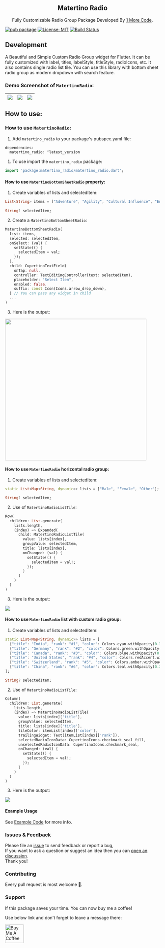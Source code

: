 <h2 align="center">Matertino Radio</h1>

<p align="center">
Fully Customizable Radio Group Package Developed By <a href="https://1morecode.com">1 More Code</a>.
</p>

[![pub package](https://img.shields.io/badge/pub-v1.0.0-blue)](https://pub.dev/packages/matertino_radio) [![License: MIT](https://img.shields.io/badge/License-MIT-yellow.svg)](https://opensource.org/licenses/MIT)  [![Build Status](https://img.shields.io/badge/developer-1morecode-lightgrey)](https://1morecode.com)

## Development

A Beautiful and Simple Custom Radio Group widget for Flutter. It can be fully customized with label, titles, labelStyle, titleStyle, radioIcons, etc. It also contains single radio list tile. You can use this library with bottom sheet radio group as modern dropdown with search feature.

### Demo Screenshot of `MatertinoRadio`:

| ![](https://github.com/1morecode/matertino_radio/assets/57178146/b7eaff6e-a665-4735-82dd-972a248ec0ce)  | ![](https://github.com/1morecode/matertino_radio/assets/57178146/173db5e4-9fc4-4103-a196-f7106e2d1a10) | ![](https://github.com/1morecode/matertino_radio/assets/57178146/3ae71a90-4862-4dbf-8506-ea9fd986ea97) |
|:---:|:---:|:---:|

## How to use:

### How to use `MatertinoRadio`:

1. Add `matertino_radio` to your package's pubspec.yaml file:
```dart
dependencies:
  matertino_radio: ^latest_version
```

1. To use import the `matertino_radio` package:
```dart
import 'package:matertino_radio/matertino_radio.dart';
```

#### How to use `MatertinoBottomSheetRadio` property:

1. Create variables of lists and selectedItem:
```dart
List<String> items = ["Adventure", "Agility", "Cultural Influence", "Entrepreneurship", "Heritage", "Movers", "Open for Business", "Power", "Quality of Life", "Social Purpose"];
  
String? selectedItem;
```
2. Create a `MatertinoBottomSheetRadio`:
```dart
MatertinoBottomSheetRadio(
  list: items,
  selected: selectedItem,
  onSelect: (val) {
    setState(() {
      selectedItem = val;
    });
  },
  child: CupertinoTextField(
    onTap: null,
    controller: TextEditingController(text: selectedItem),
    placeholder: "Select Item",
    enabled: false,
    suffix: const Icon(Icons.arrow_drop_down),
  ) // You can pass any widget in child
  ...
)
```
3. Here is the output:
<p>
<img src="https://github.com/1morecode/matertino_radio/assets/57178146/b7eaff6e-a665-4735-82dd-972a248ec0ce" height="460">
</p>

#### How to use `MatertinoRadio` horizontal radio group:

1. Create variables of lists and selectedItem:
```dart
static List<Map<String, dynamic>> lists = ["Male", "Female", "Other"]; 

String? selectedItem;
```
2. Use of `MatertinoRadioListTile`:
```dart
Row(
  children: List.generate(
    lists.length, 
    (index) => Expanded(
      child: MatertinoRadioListTile(
        value: lists[index],
        groupValue: selectedItem,
        title: lists[index],
        onChanged: (val) {
          setState(() {
            selectedItem = val!;
          });
        }
      )
    )
  )
)
```
3. Here is the output:
<p>
<img src="https://github.com/1morecode/matertino_radio/assets/57178146/173db5e4-9fc4-4103-a196-f7106e2d1a10">
</p>

#### How to use `MatertinoRadio` list with custom radio group:

1. Create variables of lists and selectedItem:
```dart
static List<Map<String, dynamic>> lists = [
  {"title": "India", "rank": "#1", "color": Colors.cyan.withOpacity(0.3)},
  {"title": "Germany", "rank": "#2", "color": Colors.green.withOpacity(0.3)},
  {"title": "Canada", "rank": "#3", "color": Colors.blue.withOpacity(0.3)},
  {"title": "United States", "rank": "#4", "color": Colors.redAccent.withOpacity(0.3)},
  {"title": "Switzerland", "rank": "#5", "color": Colors.amber.withOpacity(0.3)},
  {"title": "China", "rank": "#6", "color": Colors.teal.withOpacity(0.3)}
]; 

String? selectedItem;
```
2. Use of `MatertinoRadioListTile`:
```dart
Column(
  children: List.generate(
    lists.length,
    (index) => MatertinoRadioListTile(
      value: lists[index]['title'],
      groupValue: selectedItem,
      title: lists[index]['title'],
      tileColor: itemList[index]['color'],
      trailingWidget: Text(itemList[index]['rank']),
      selectedRadioIconData: CupertinoIcons.checkmark_seal_fill,
      unselectedRadioIconData: CupertinoIcons.checkmark_seal,
      onChanged: (val) {
        setState(() {
          selectedItem = val!;
        });
      }
    )
  )
)
```

3. Here is the output:
<p>
<img src="https://github.com/1morecode/matertino_radio/assets/57178146/3ae71a90-4862-4dbf-8506-ea9fd986ea97">
</p>

#### Example Usage

See [Example Code](example/lib/main.dart) for more info.

### Issues & Feedback

Please file an [issue](https://github.com/1morecode/matertino_radio/issues) to send feedback or report a bug,  
If you want to ask a question or suggest an idea then you can [open an discussion](https://github.com/1morecode/matertino_radio/discussions).  
Thank you!

### Contributing

Every pull request is most welcome 🤝.

### Support

If this package saves your time. You can now buy me a coffee! 

Use below link and don't forget to leave a message there:

<a href="https://bmc.link/1morecode" target="_blank"><img src="https://cdn.buymeacoffee.com/buttons/v2/default-yellow.png" alt="Buy Me A Coffee" style="height: 60px !important" ></a>
